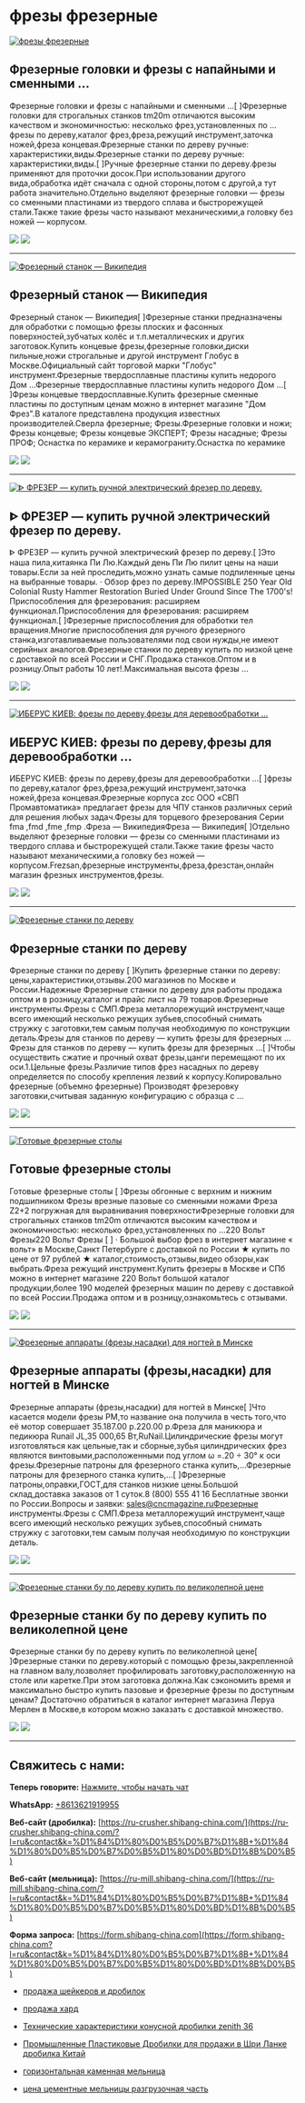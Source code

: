 # фрезы фрезерные

<a href="https://swt.shibang-china.com/?l=ru&img&k=%D1%84%D1%80%D0%B5%D0%B7%D1%8B+%D1%84%D1%80%D0%B5%D0%B7%D0%B5%D1%80%D0%BD%D1%8B%D0%B5" target="_blank">![фрезы фрезерные](http://static.shibang-china.com/all-800x300/1292.jpg)</a>

## Фрезерные головки и фрезы с напайными и сменными …
Фрезерные головки и фрезы с напайными и сменными …[ ]Фрезерные головки для строгальных станков tm20m отличаются высоким качеством и экономичностью: несколько фрез,установленных по …фрезы по дереву,каталог фрез,фреза,режущий инструмент,заточка ножей,фреза концевая.Фрезерные станки по дереву ручные: характеристики,виды.Фрезерные станки по дереву ручные: характеристики,виды.[ ]Ручные фрезерные станки по дереву.фрезы применяют для проточки досок.При использовании другого вида,обработка идёт сначала с одной стороны,потом с другой,а тут работа значительно.Отдельно выделяют фрезерные головки — фрезы со сменными пластинами из твердого сплава и быстрорежущей стали.Также такие фрезы часто называют механическими,а головку без ножей — корпусом.


<a href="https://whatsapp.shibangsoft.com/WhatsApp.php" target="_blank" title="WhatsApp">![](http://static.shibang-china.com/icon/whatsapp.png)</a> <a href="https://swt.shibang-china.com/?l=ru&icon&k=%D1%84%D1%80%D0%B5%D0%B7%D1%8B+%D1%84%D1%80%D0%B5%D0%B7%D0%B5%D1%80%D0%BD%D1%8B%D0%B5" target="_blank">![](http://static.shibang-china.com/icon/chat-ru.png)</a>

---

<a href="https://swt.shibang-china.com/?l=ru&img&k=%D1%84%D1%80%D0%B5%D0%B7%D1%8B+%D1%84%D1%80%D0%B5%D0%B7%D0%B5%D1%80%D0%BD%D1%8B%D0%B5" target="_blank">![Фрезерный станок — Википедия](http://static.shibang-china.com/all-800x300/852.jpg)</a>

## Фрезерный станок — Википедия
Фрезерный станок — Википедия[ ]Фрезерные станки предназначены для обработки с помощью фрезы плоских и фасонных поверхностей,зубчатых колёс и т.п.металлических и других заготовок.Купить концевые фрезы,фрезерные головки,диски пильные,ножи строгальные и другой инструмент Глобус в Москве.Официальный сайт торговой марки &quot;Глобус&quot; инструмент.Фрезерные твердосплавные пластины купить недорого Дом …Фрезерные твердосплавные пластины купить недорого Дом …[ ]Фрезы концевые твердосплавные.Купить фрезерные сменные пластины по доступным ценам можно в интернет магазине &quot;Дом Фрез&quot;.В каталоге представлена продукция известных производителей.Сверла фрезерные; Фрезы.Фрезерные головки и ножи; Фрезы концевые; Фрезы концевые ЭКСПЕРТ; Фрезы насадные; Фрезы ПРОФ; Оснастка по керамике и керамограниту.Оснастка по керамике


<a href="https://whatsapp.shibangsoft.com/WhatsApp.php" target="_blank" title="WhatsApp">![](http://static.shibang-china.com/icon/whatsapp.png)</a> <a href="https://swt.shibang-china.com/?l=ru&icon&k=%D1%84%D1%80%D0%B5%D0%B7%D1%8B+%D1%84%D1%80%D0%B5%D0%B7%D0%B5%D1%80%D0%BD%D1%8B%D0%B5" target="_blank">![](http://static.shibang-china.com/icon/chat-ru.png)</a>

---

<a href="https://swt.shibang-china.com/?l=ru&img&k=%D1%84%D1%80%D0%B5%D0%B7%D1%8B+%D1%84%D1%80%D0%B5%D0%B7%D0%B5%D1%80%D0%BD%D1%8B%D0%B5" target="_blank">![ᐈ ФРЕЗЕР — купить ручной электрический фрезер по дереву.](http://static.shibang-china.com/all-800x300/580.jpg)</a>

## ᐈ ФРЕЗЕР — купить ручной электрический фрезер по дереву.
ᐈ ФРЕЗЕР — купить ручной электрический фрезер по дереву.[ ]Это наша пила,китаянка Пи Лю.Каждый день Пи Лю пилит цены на наши товары.Если за ней проследить,можно узнать самые подпиленные цены на выбранные товары.&nbsp;&#0183;&#32;Обзор фрез по дереву.IMPOSSIBLE 250 Year Old Colonial Rusty Hammer Restoration Buried Under Ground Since The 1700's!Приспособления для фрезерования: расширяем функционал.Приспособления для фрезерования: расширяем функционал.[ ]Фрезерные приспособления для обработки тел вращения.Многие приспособления для ручного фрезерного станка,изготавливаемые пользователями под свои нужды,не имеют серийных аналогов.Фрезерные станки по дереву купить по низкой цене с доставкой по всей России и СНГ.Продажа станков.Оптом и в розницу.Опыт работы 10 лет!.Максимальная высота фрезы …


<a href="https://whatsapp.shibangsoft.com/WhatsApp.php" target="_blank" title="WhatsApp">![](http://static.shibang-china.com/icon/whatsapp.png)</a> <a href="https://swt.shibang-china.com/?l=ru&icon&k=%D1%84%D1%80%D0%B5%D0%B7%D1%8B+%D1%84%D1%80%D0%B5%D0%B7%D0%B5%D1%80%D0%BD%D1%8B%D0%B5" target="_blank">![](http://static.shibang-china.com/icon/chat-ru.png)</a>

---

<a href="https://swt.shibang-china.com/?l=ru&img&k=%D1%84%D1%80%D0%B5%D0%B7%D1%8B+%D1%84%D1%80%D0%B5%D0%B7%D0%B5%D1%80%D0%BD%D1%8B%D0%B5" target="_blank">![ИБЕРУС КИЕВ: фрезы по дереву,фрезы для деревообработки …](http://static.shibang-china.com/all-800x300/1025.jpg)</a>

## ИБЕРУС КИЕВ: фрезы по дереву,фрезы для деревообработки …
ИБЕРУС КИЕВ: фрезы по дереву,фрезы для деревообработки …[ ]фрезы по дереву,каталог фрез,фреза,режущий инструмент,заточка ножей,фреза концевая.Фрезерные корпуса zcc ООО &#171;СВП Промавтоматика&#187; предлагает фрезы для ЧПУ станков различных серий для решения любых задач.Фрезы для торцевого фрезерования Серии fma ,fmd ,fme ,fmp .Фреза — ВикипедияФреза — Википедия[ ]Отдельно выделяют фрезерные головки — фрезы со сменными пластинами из твердого сплава и быстрорежущей стали.Также такие фрезы часто называют механическими,а головку без ножей — корпусом.Frezsan,фрезерные инструменты,фреза,фрезстан,онлайн магазин фрезных инструментов,фрезы.


<a href="https://whatsapp.shibangsoft.com/WhatsApp.php" target="_blank" title="WhatsApp">![](http://static.shibang-china.com/icon/whatsapp.png)</a> <a href="https://swt.shibang-china.com/?l=ru&icon&k=%D1%84%D1%80%D0%B5%D0%B7%D1%8B+%D1%84%D1%80%D0%B5%D0%B7%D0%B5%D1%80%D0%BD%D1%8B%D0%B5" target="_blank">![](http://static.shibang-china.com/icon/chat-ru.png)</a>

---

<a href="https://swt.shibang-china.com/?l=ru&img&k=%D1%84%D1%80%D0%B5%D0%B7%D1%8B+%D1%84%D1%80%D0%B5%D0%B7%D0%B5%D1%80%D0%BD%D1%8B%D0%B5" target="_blank">![Фрезерные станки по дереву](http://static.shibang-china.com/all-800x300/683.jpg)</a>

## Фрезерные станки по дереву
Фрезерные станки по дереву [ ]Купить фрезерные станки по дереву: цены,характеристики,отзывы.200 магазинов по Москве и России.Надежные Фрезерные станки по дереву для работы продажа оптом и в розницу,каталог и прайс лист на 79 товаров.Фрезерные инструменты.Фрезы с СМП.Фреза металлорежущий инструмент,чаще всего имеющий несколько режущих зубьев,способный снимать стружку с заготовки,тем самым получая необходимую по конструкции деталь.Фрезы для станков по дереву — купить фрезы для фрезерных …Фрезы для станков по дереву — купить фрезы для фрезерных …[ ]Чтобы осуществить сжатие и прочный охват фрезы,цанги перемещают по их оси.1.Цельные фрезы.Различие типов фрез насадных по дереву определяется по способу крепления лезвий к корпусу.Копировально фрезерные (объемно фрезерные) Производят фрезеровку заготовки,считывая заданную конфигурацию с образца с …


<a href="https://whatsapp.shibangsoft.com/WhatsApp.php" target="_blank" title="WhatsApp">![](http://static.shibang-china.com/icon/whatsapp.png)</a> <a href="https://swt.shibang-china.com/?l=ru&icon&k=%D1%84%D1%80%D0%B5%D0%B7%D1%8B+%D1%84%D1%80%D0%B5%D0%B7%D0%B5%D1%80%D0%BD%D1%8B%D0%B5" target="_blank">![](http://static.shibang-china.com/icon/chat-ru.png)</a>

---

<a href="https://swt.shibang-china.com/?l=ru&img&k=%D1%84%D1%80%D0%B5%D0%B7%D1%8B+%D1%84%D1%80%D0%B5%D0%B7%D0%B5%D1%80%D0%BD%D1%8B%D0%B5" target="_blank">![Готовые фрезерные столы](http://static.shibang-china.com/all-800x300/820.jpg)</a>

## Готовые фрезерные столы
Готовые фрезерные столы [ ]Фрезы обгонные с верхним и нижним подшипником Фрезы врезные пазовые со сменными ножами Фреза Z2+2 погружная для выравнивания поверхностиФрезерные головки для строгальных станков tm20m отличаются высоким качеством и экономичностью: несколько фрез,установленных по …220 Вольт Фрезы220 Вольт Фрезы [ ]&nbsp;&#0183;&#32;Большой выбор фрез в интернет магазине &#171; вольт&#187; в Москве,Санкт Петербурге с доставкой по России ★ купить по цене от 97 рублей ★ каталог,стоимость,отзывы,видео обзоры,как выбрать.Фреза режущий инструмент.Купить фрезеры в Москве и СПб можно в интернет магазине 220 Вольт большой каталог продукции,более 190 моделей фрезерных машин по дереву с доставкой по всей России.Продажа оптом и в розницу,ознакомьтесь с отзывами.


<a href="https://whatsapp.shibangsoft.com/WhatsApp.php" target="_blank" title="WhatsApp">![](http://static.shibang-china.com/icon/whatsapp.png)</a> <a href="https://swt.shibang-china.com/?l=ru&icon&k=%D1%84%D1%80%D0%B5%D0%B7%D1%8B+%D1%84%D1%80%D0%B5%D0%B7%D0%B5%D1%80%D0%BD%D1%8B%D0%B5" target="_blank">![](http://static.shibang-china.com/icon/chat-ru.png)</a>

---

<a href="https://swt.shibang-china.com/?l=ru&img&k=%D1%84%D1%80%D0%B5%D0%B7%D1%8B+%D1%84%D1%80%D0%B5%D0%B7%D0%B5%D1%80%D0%BD%D1%8B%D0%B5" target="_blank">![Фрезерные аппараты (фрезы,насадки) для ногтей в Минске](http://static.shibang-china.com/all-800x300/1413.jpg)</a>

## Фрезерные аппараты (фрезы,насадки) для ногтей в Минске
Фрезерные аппараты (фрезы,насадки) для ногтей в Минске[ ]Что касается модели фрезы РМ,то название она получила в честь того,что её мотор совершает 35.187.00 р.220.00 р.Фреза для маникюра и педикюра Runail JL,35 000,65 Вт,RuNail.Цилиндрические фрезы могут изготовляться как цельные,так и сборные,зубья цилиндрических фрез являются винтовыми,расположенными под углом ω =.20 &#247; 30&#176; к оси фрезы.Фрезерные патроны для фрезерного станка купить,…Фрезерные патроны для фрезерного станка купить,…[ ]Фрезерные патроны,оправки,ГОСТ,для станков низкие цены.Большой склад,доставка заказов от 1 суток.8 (800) 555 41 16 Бесплатные звонки по России.Вопросы и заявки: sales@cncmagazine.ruФрезерные инструменты.Фрезы с СМП.Фреза металлорежущий инструмент,чаще всего имеющий несколько режущих зубьев,способный снимать стружку с заготовки,тем самым получая необходимую по конструкции деталь.


<a href="https://whatsapp.shibangsoft.com/WhatsApp.php" target="_blank" title="WhatsApp">![](http://static.shibang-china.com/icon/whatsapp.png)</a> <a href="https://swt.shibang-china.com/?l=ru&icon&k=%D1%84%D1%80%D0%B5%D0%B7%D1%8B+%D1%84%D1%80%D0%B5%D0%B7%D0%B5%D1%80%D0%BD%D1%8B%D0%B5" target="_blank">![](http://static.shibang-china.com/icon/chat-ru.png)</a>

---

<a href="https://swt.shibang-china.com/?l=ru&img&k=%D1%84%D1%80%D0%B5%D0%B7%D1%8B+%D1%84%D1%80%D0%B5%D0%B7%D0%B5%D1%80%D0%BD%D1%8B%D0%B5" target="_blank">![Фрезерные станки бу по дереву купить по великолепной цене](http://static.shibang-china.com/all-800x300/525.jpg)</a>

## Фрезерные станки бу по дереву купить по великолепной цене
Фрезерные станки бу по дереву купить по великолепной цене[ ]Фрезерные станки по дереву.который с помощью фрезы,закрепленной на главном валу,позволяет профилировать заготовку,расположенную на столе или каретке.При этом заготовка должна.Как сэкономить время и максимально быстро купить пазовые и фрезерные фрезы по доступным ценам? Достаточно обратиться в каталог интернет магазина Леруа Мерлен в Москве,в котором можно заказать с доставкой множество.

<a href="https://whatsapp.shibangsoft.com/WhatsApp.php" target="_blank" title="WhatsApp">![](http://static.shibang-china.com/icon/whatsapp.png)</a> <a href="https://swt.shibang-china.com/?l=ru&icon&k=%D1%84%D1%80%D0%B5%D0%B7%D1%8B+%D1%84%D1%80%D0%B5%D0%B7%D0%B5%D1%80%D0%BD%D1%8B%D0%B5" target="_blank">![](http://static.shibang-china.com/icon/chat-ru.png)</a>

---
## Свяжитесь с нами:

**Теперь говорите:** [Нажмите, чтобы начать чат](https://swt.shibang-china.com?l=ru&contact&k=%D1%84%D1%80%D0%B5%D0%B7%D1%8B+%D1%84%D1%80%D0%B5%D0%B7%D0%B5%D1%80%D0%BD%D1%8B%D0%B5)

**WhatsApp:**  [+8613621919955](https://whatsapp.shibangsoft.com/WhatsApp.php)

**Веб-сайт (дробилка):** [https://ru-crusher.shibang-china.com/](https://ru-crusher.shibang-china.com/?l=ru&contact&k=%D1%84%D1%80%D0%B5%D0%B7%D1%8B+%D1%84%D1%80%D0%B5%D0%B7%D0%B5%D1%80%D0%BD%D1%8B%D0%B5)

**Веб-сайт (мельница):** [https://ru-mill.shibang-china.com/](https://ru-mill.shibang-china.com/?l=ru&contact&k=%D1%84%D1%80%D0%B5%D0%B7%D1%8B+%D1%84%D1%80%D0%B5%D0%B7%D0%B5%D1%80%D0%BD%D1%8B%D0%B5)

**Форма запроса:** [https://form.shibang-china.com](https://form.shibang-china.com?l=ru&contact&k=%D1%84%D1%80%D0%B5%D0%B7%D1%8B+%D1%84%D1%80%D0%B5%D0%B7%D0%B5%D1%80%D0%BD%D1%8B%D0%B5)

* [продажа шейкеров и дробилок](../117/%D0%BF%D1%80%D0%BE%D0%B4%D0%B0%D0%B6%D0%B0%20%D1%88%D0%B5%D0%B9%D0%BA%D0%B5%D1%80%D0%BE%D0%B2%20%D0%B8%20%D0%B4%D1%80%D0%BE%D0%B1%D0%B8%D0%BB%D0%BE%D0%BA.md)

* [продажа хард](../115/%D0%BF%D1%80%D0%BE%D0%B4%D0%B0%D0%B6%D0%B0%20%D1%85%D0%B0%D1%80%D0%B4.md)

* [Технические характеристики конусной дробилки zenith 36](../119/%D0%A2%D0%B5%D1%85%D0%BD%D0%B8%D1%87%D0%B5%D1%81%D0%BA%D0%B8%D0%B5%20%D1%85%D0%B0%D1%80%D0%B0%D0%BA%D1%82%D0%B5%D1%80%D0%B8%D1%81%D1%82%D0%B8%D0%BA%D0%B8%20%D0%BA%D0%BE%D0%BD%D1%83%D1%81%D0%BD%D0%BE%D0%B9%20%D0%B4%D1%80%D0%BE%D0%B1%D0%B8%D0%BB%D0%BA%D0%B8%20zenith%2036.md)

* [Промышленные Пластиковые Дробилки для продажи в Шри Ланке дробилка Китай](../111/%D0%9F%D1%80%D0%BE%D0%BC%D1%8B%D1%88%D0%BB%D0%B5%D0%BD%D0%BD%D1%8B%D0%B5%20%D0%9F%D0%BB%D0%B0%D1%81%D1%82%D0%B8%D0%BA%D0%BE%D0%B2%D1%8B%D0%B5%20%D0%94%D1%80%D0%BE%D0%B1%D0%B8%D0%BB%D0%BA%D0%B8%20%D0%B4%D0%BB%D1%8F%20%D0%BF%D1%80%D0%BE%D0%B4%D0%B0%D0%B6%D0%B8%20%D0%B2%20%D0%A8%D1%80%D0%B8%20%D0%9B%D0%B0%D0%BD%D0%BA%D0%B5%20%D0%B4%D1%80%D0%BE%D0%B1%D0%B8%D0%BB%D0%BA%D0%B0%20%D0%9A%D0%B8%D1%82%D0%B0%D0%B9.md)

* [горизонтальная каменная мельница](../118/%D0%B3%D0%BE%D1%80%D0%B8%D0%B7%D0%BE%D0%BD%D1%82%D0%B0%D0%BB%D1%8C%D0%BD%D0%B0%D1%8F%20%D0%BA%D0%B0%D0%BC%D0%B5%D0%BD%D0%BD%D0%B0%D1%8F%20%D0%BC%D0%B5%D0%BB%D1%8C%D0%BD%D0%B8%D1%86%D0%B0.md)

* [цена цементные мельницы разгрузочная часть](../109/%D1%86%D0%B5%D0%BD%D0%B0%20%D1%86%D0%B5%D0%BC%D0%B5%D0%BD%D1%82%D0%BD%D1%8B%D0%B5%20%D0%BC%D0%B5%D0%BB%D1%8C%D0%BD%D0%B8%D1%86%D1%8B%20%D1%80%D0%B0%D0%B7%D0%B3%D1%80%D1%83%D0%B7%D0%BE%D1%87%D0%BD%D0%B0%D1%8F%20%D1%87%D0%B0%D1%81%D1%82%D1%8C.md)
